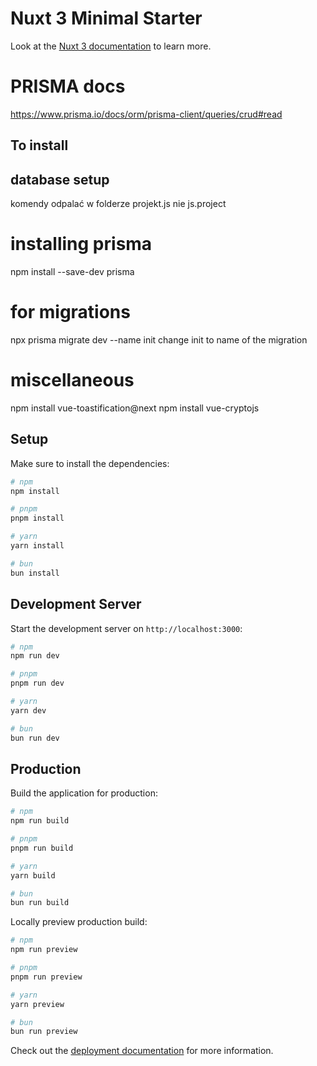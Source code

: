 # Nuxt 3 Minimal Starter

Look at the [Nuxt 3 documentation](https://nuxt.com/docs/getting-started/introduction) to learn more.






# PRISMA docs
https://www.prisma.io/docs/orm/prisma-client/queries/crud#read


## To install

## database setup
komendy odpalać w folderze projekt.js nie js.project
# installing prisma
npm install --save-dev prisma
# for migrations
npx prisma migrate dev --name init
change init to name of the migration

# miscellaneous
npm install vue-toastification@next
npm install vue-cryptojs


## Setup

Make sure to install the dependencies:

```bash
# npm
npm install

# pnpm
pnpm install

# yarn
yarn install

# bun
bun install
```

## Development Server

Start the development server on `http://localhost:3000`:

```bash
# npm
npm run dev

# pnpm
pnpm run dev

# yarn
yarn dev

# bun
bun run dev
```

## Production

Build the application for production:

```bash
# npm
npm run build

# pnpm
pnpm run build

# yarn
yarn build

# bun
bun run build
```

Locally preview production build:

```bash
# npm
npm run preview

# pnpm
pnpm run preview

# yarn
yarn preview

# bun
bun run preview
```

Check out the [deployment documentation](https://nuxt.com/docs/getting-started/deployment) for more information.
